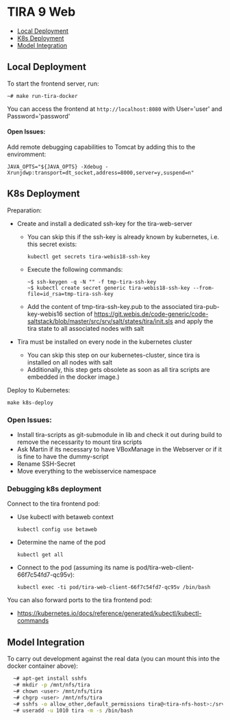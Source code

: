 TIRA 9 Web
======
  - [Local Deployment](#local-deployment)
  - [K8s Deployment](#k8s-deployment)
  - [Model Integration](#model-integration)
  

Local Deployment
----------------

To start the frontend server, run:
  
    ~# make run-tira-docker
  
You can access the frontend at `http://localhost:8080` with User='user' and Password='password'
  
#### Open Issues:
Add remote debugging capabilities to Tomcat by adding this to the enviromment:
 
    JAVA_OPTS="${JAVA_OPTS} -Xdebug -Xrunjdwp:transport=dt_socket,address=8000,server=y,suspend=n"


K8s Deployment
----------------

Preparation:
- Create and install a dedicated ssh-key for the tira-web-server
    - You can skip this if the ssh-key is already known by kubernetes, i.e. this secret exists:
      
        ```kubectl get secrets tira-webis18-ssh-key```
    
    - Execute the following commands:
 
      ```
      ~$ ssh-keygen -q -N "" -f tmp-tira-ssh-key  
      ~$ kubectl create secret generic tira-webis18-ssh-key --from-file=id_rsa=tmp-tira-ssh-key
      ```
      
    - Add the content of tmp-tira-ssh-key.pub to the associated tira-pub-key-webis16 section of https://git.webis.de/code-generic/code-saltstack/blob/master/src/srv/salt/states/tira/init.sls and apply the tira state to all associated nodes with salt
        
- Tira must be installed on every node in the kubernetes cluster
  - You can skip this step on our kubernetes-cluster, since tira is installed on all nodes with salt
  - Additionally, this step gets obsolete as soon as all tira scripts are embedded in the docker image.)
  
Deploy to Kubernetes:
 
    make k8s-deploy
  
### Open Issues:
- Install tira-scripts as git-submodule in lib and check it out during build to remove the necessarity to mount tira scripts
- Ask Martin if its necessary to have VBoxManage in the Webserver or if it is fine to have the dummy-script
- Rename SSH-Secret
- Move everything to the webisservice namespace

### Debugging k8s deployment

Connect to the tira frontend pod:
- Use kubectl with betaweb context
    
      kubectl config use betaweb
    
- Determine the name of the pod
    
      kubectl get all
    
- Connect to the pod (assuming its name is pod/tira-web-client-66f7c54fd7-qc95v):
    
      kubectl exec -ti pod/tira-web-client-66f7c54fd7-qc95v /bin/bash
    
You can also forward ports to the tira frontend pod: 
 - https://kubernetes.io/docs/reference/generated/kubectl/kubectl-commands
  

Model Integration
-----------

To carry out development against the real data (you can mount this into the docker container above):
```bash
  ~# apt-get install sshfs
  ~# mkdir -p /mnt/nfs/tira
  ~# chown <user> /mnt/nfs/tira
  ~# chgrp <user> /mnt/nfs/tira
  ~# sshfs -o allow_other,default_permissions tira@<tira-nfs-host>:/srv/tira /mnt/nfs/tira
  ~# useradd -u 1010 tira -m -s /bin/bash
```  

